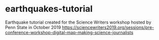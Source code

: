# earthquakes-tutorial
Earthquake tutorial created for the Science Writers workshop hosted by Penn State in October 2019 https://sciencewriters2019.org/sessions/pre-conference-workshop-digital-map-making-science-journalists
